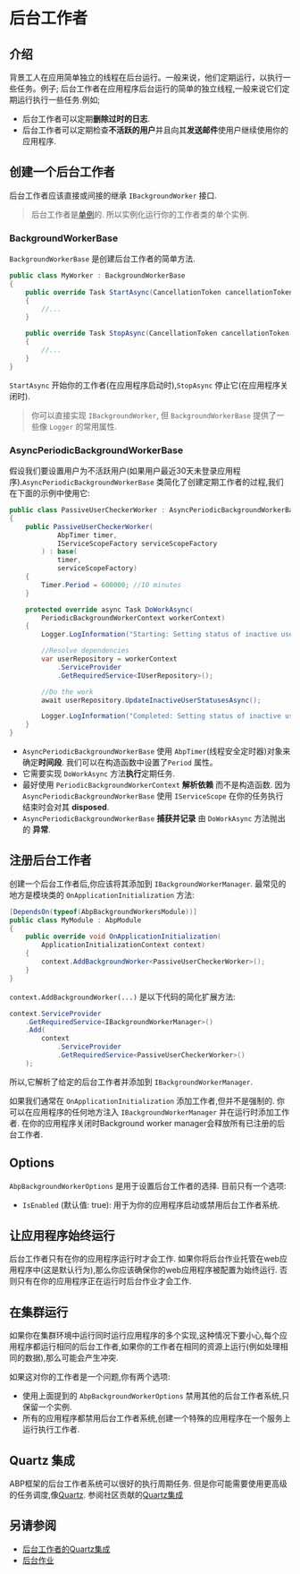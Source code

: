 # 后台工作者

## 介绍

背景工人在应用简单独立的线程在后台运行。一般来说，他们定期运行，以执行一些任务。例子;
后台工作者在应用程序后台运行的简单的独立线程,一般来说它们定期运行执行一些任务.例如;

* 后台工作者可以定期**删除过时的日志**.
* 后台工作者可以定期检查**不活跃的用户**并且向其**发送邮件**使用户继续使用你的应用程序.

## 创建一个后台工作者

后台工作者应该直接或间接的继承 `IBackgroundWorker` 接口.

> 后台工作者是[单例](Dependency-Injection.md)的. 所以实例化运行你的工作者类的单个实例.

### BackgroundWorkerBase

`BackgroundWorkerBase` 是创建后台工作者的简单方法.

````csharp
public class MyWorker : BackgroundWorkerBase
{
    public override Task StartAsync(CancellationToken cancellationToken = default)
    {
        //...
    }

    public override Task StopAsync(CancellationToken cancellationToken = default)
    {
        //...
    }
}
````

`StartAsync` 开始你的工作者(在应用程序启动时),`StopAsync` 停止它(在应用程序关闭时).

> 你可以直接实现 `IBackgroundWorker`, 但 `BackgroundWorkerBase` 提供了一些像 `Logger` 的常用属性.

### AsyncPeriodicBackgroundWorkerBase

假设我们要设置用户为不活跃用户(如果用户最近30天未登录应用程序).`AsyncPeriodicBackgroundWorkerBase` 类简化了创建定期工作者的过程,我们在下面的示例中使用它:

````csharp
public class PassiveUserCheckerWorker : AsyncPeriodicBackgroundWorkerBase
{
    public PassiveUserCheckerWorker(
            AbpTimer timer,
            IServiceScopeFactory serviceScopeFactory
        ) : base(
            timer, 
            serviceScopeFactory)
    {
        Timer.Period = 600000; //10 minutes
    }

    protected override async Task DoWorkAsync(
        PeriodicBackgroundWorkerContext workerContext)
    {
        Logger.LogInformation("Starting: Setting status of inactive users...");

        //Resolve dependencies
        var userRepository = workerContext
            .ServiceProvider
            .GetRequiredService<IUserRepository>();

        //Do the work
        await userRepository.UpdateInactiveUserStatusesAsync();

        Logger.LogInformation("Completed: Setting status of inactive users...");
    }
}
````

* `AsyncPeriodicBackgroundWorkerBase` 使用 `AbpTimer`(线程安全定时器)对象来确定**时间段**. 我们可以在构造函数中设置了`Period` 属性。
* 它需要实现 `DoWorkAsync` 方法**执行**定期任务.
* 最好使用 `PeriodicBackgroundWorkerContext` **解析依赖** 而不是构造函数. 因为 `AsyncPeriodicBackgroundWorkerBase` 使用 `IServiceScope` 在你的任务执行结束时会对其 **disposed**.
* `AsyncPeriodicBackgroundWorkerBase` **捕获并记录** 由 `DoWorkAsync` 方法抛出的 **异常**.

## 注册后台工作者

创建一个后台工作者后,你应该将其添加到 `IBackgroundWorkerManager`. 最常见的地方是模块类的 `OnApplicationInitialization` 方法:

````csharp
[DependsOn(typeof(AbpBackgroundWorkersModule))]
public class MyModule : AbpModule
{
    public override void OnApplicationInitialization(
        ApplicationInitializationContext context)
    {
        context.AddBackgroundWorker<PassiveUserCheckerWorker>();
    }
}
````

`context.AddBackgroundWorker(...)` 是以下代码的简化扩展方法:

````csharp
context.ServiceProvider
    .GetRequiredService<IBackgroundWorkerManager>()
    .Add(
        context
            .ServiceProvider
            .GetRequiredService<PassiveUserCheckerWorker>()
    );
````

所以,它解析了给定的后台工作者并添加到 `IBackgroundWorkerManager`.

如果我们通常在 `OnApplicationInitialization` 添加工作者,但并不是强制的. 你可以在应用程序的任何地方注入 `IBackgroundWorkerManager` 并在运行时添加工作者. 在你的应用程序关闭时Background worker manager会释放所有已注册的后台工作者.

## Options

`AbpBackgroundWorkerOptions` 是用于设置后台工作者的选择. 目前只有一个选项:

* `IsEnabled` (默认值: true): 用于为你的应用程序启动或禁用后台工作者系统.

## 让应用程序始终运行

后台工作者只有在你的应用程序运行时才会工作. 如果你将后台作业托管在web应用程序中(这是默认行为),那么你应该确保你的web应用程序被配置为始终运行. 否则只有在你的应用程序正在运行时后台作业才会工作.

## 在集群运行

如果你在集群环境中运行同时运行应用程序的多个实现,这种情况下要小心,每个应用程序都运行相同的后台工作者,如果你的工作者在相同的资源上运行(例如处理相同的数据),那么可能会产生冲突.

如果这对你的工作者是一个问题,你有两个选项:

* 使用上面提到的 `AbpBackgroundWorkerOptions` 禁用其他的后台工作者系统,只保留一个实例.
* 所有的应用程序都禁用后台工作者系统,创建一个特殊的应用程序在一个服务上运行执行工作者.

## Quartz 集成

ABP框架的后台工作者系统可以很好的执行周期任务. 但是你可能需要使用更高级的任务调度,像[Quartz](https://www.quartz-scheduler.net/). 参阅社区贡献的[Quartz集成](Background-Workers-Quartz.md)

## 另请参阅

* [后台工作者的Quartz集成](Background-Workers-Quartz.md)
* [后台作业](Background-Jobs.md)